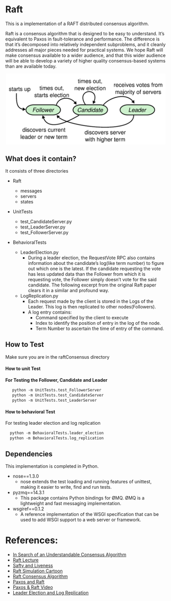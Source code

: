 # Raft

This is a implementation of a RAFT distributed consensus algorithm.

Raft is a consensus algorithm that is designed to be easy to understand. It’s equivalent to Paxos in fault-tolerance and performance. The difference is that it’s decomposed into relatively independent subproblems, and it cleanly addresses all major pieces needed for practical systems. We hope Raft will make consensus available to a wider audience, and that this wider audience will be able to develop a variety of higher quality consensus-based systems than are available today.

<p align="center">
  <img src="image.PNG" width="500" title="Raft Diagram">
</p>

## What does it contain?
It consists of three directories
- Raft
  - messages
  - servers
  - states
  
- UnitTests
  - test_CandidateServer.py
  - test_LeaderServer.py
  - test_FollowerServer.py
  
- BehavioralTests
  - LeaderElection.py
    - During a leader election, the RequestVote RPC also contains information about the candidate’s log(like term number) to figure out which one is the latest. If the candidate requesting the vote has less updated data than the Follower from which it is requesting vote, the Follower simply doesn’t vote for the said candidate. The following excerpt from the original Raft paper clears it in a similar and profound way.
  - LogReplication.py
    - Each request made by the client is stored in the Logs of the Leader. This log is then replicated to other nodes(Followers).
    - A log entry contains: 
      - Command specified by the client to execute
      - Index to identify the position of entry in the log of the node.
      - Term Number to ascertain the time of entry of the command.

## How to Test

Make sure you are in the raftConsensus directory

#### How to unit Test
**For Testing the Follower, Candidate and Leader**
```
   python -m UnitTests.test_FollowerServer
   python -m UnitTests.test_CandidateServer
   python -m UnitTests.test_LeaderServer
```
#### How to behavioral Test
For testing leader election and log replication
```
  python -m BehavioralTests.leader_election
  python -m BehavioralTests.log_replication
```
## Dependencies

This implementation is completed in Python.

- nose==1.3.0 
  - nose extends the test loading and running features of unittest, making it easier to write, find and run tests.
- pyzmq==14.3.1 
  - This package contains Python bindings for ØMQ. ØMQ is a lightweight and fast messaging implementation.
- wsgiref==0.1.2 
  - A reference implementation of the WSGI specification that can be used to add WSGI support to a web server or framework.


References:
==========
* [In Search of an Understandable Consensus Algorithm](https://ramcloud.stanford.edu/wiki/download/attachments/11370504/raft.pdf)
* [Raft Lecture](http://www.youtube.com/watch?v=YbZ3zDzDnrw)
* [Safty and Liveness](https://container-solutions.com/raft-explained-part-33-safety-liveness-guarantees-conclusion/)
* [Raft Simulation Cartoon](https://www.youtube.com/watch?v=xieqo3Tb5LQ)
* [Raft Consensus Algorithm](https://medium.com/@amangoeliitb/raft-consensus-algorithm-d93e7ee22b12)
* [Paxos and Raft](https://blockonomi.com/paxos-raft-consensus-protocols/)
* [Paxos & Raft Video](https://www.youtube.com/watch?v=Hm5LAxKxrD8)
* [Leader Election and Log Replication](https://www.youtube.com/watch?v=Bxm4FG4Nvs0)

